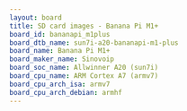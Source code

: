 ```yaml
---
layout: board
title: SD card images - Banana Pi M1+
board_id: bananapi_m1plus
board_dtb_name: sun7i-a20-bananapi-m1-plus
board_name: Banana Pi M1+
board_maker_name: Sinovoip
board_soc_name: Allwinner A20 (sun7i)
board_cpu_name: ARM Cortex A7 (armv7)
board_cpu_arch_isa: armv7
board_cpu_arch_debian: armhf
---
```

